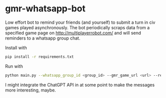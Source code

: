 # gmr-whatsapp-bot
Low effort bot to remind your friends (and yourself) to submit a turn in civ games played asynchronously. The bot periodically scraps data from a specified game page on http://multiplayerrobot.com/ and will send reminders to a whatsapp group chat.

Install with
```bash
pip install -r requirements.txt
```

Run with
```bash
python main.py --whatsapp_group_id <group_id> --gmr_game_url <url> --remind_hours <hours>
```

I might integrate the ChatGPT API in at some point to make the messages more interesting, maybe.